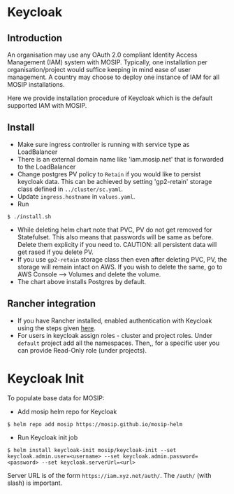 # Keycloak
## Introduction
An organisation may use any OAuth 2.0 compliant Identity Access Management (IAM) system with MOSIP.  Typically, one installation per organisation/project would suffice keeping in mind ease of user management.  A country may choose to deploy one instance of IAM for all MOSIP installations.

Here we provide installation procedure of Keycloak which is the default supported IAM with MOSIP.

## Install
* Make sure ingress controller is running with service type as LoadBalancer
* There is an external domain name like 'iam.mosip.net' that is forwarded to the LoadBalancer
* Change postgres PV policy to `Retain` if you would like to persist keycloak data. This can be achieved by setting 'gp2-retain' storage class defined in `../cluster/sc.yaml`.
* Update `ingress.hostname` in `values.yaml`.
* Run
```
$ ./install.sh
```
* While deleting helm chart note that PVC, PV do not get removed for Statefulset. This also means that passwords will be same as before.  Delete them explicity if you need to. CAUTION: all persistent data will get rased if you delete PV.
* If you use `gp2-retain` storage class then even after deleting PVC, PV, the storage will remain intact on AWS. If you wish to delete the same, go to AWS Console --> Volumes and delete the volume.
* The chart above installs Postgres by default. 

## Rancher integration

* If you have Rancher installed, enabled authentication with Keycloak using the steps given [here](https://rancher.com/docs/rancher/v2.5/en/admin-settings/authentication/keycloak/).
* For users in keycloak assign roles - cluster and project roles.  Under `default` project add all the namespaces. Then,, for a specific user you can provide Read-Only role (under projects).

# Keycloak Init
To populate base data for MOSIP:
* Add mosip helm repo for Keycloak 
```
$ helm repo add mosip https://mosip.github.io/mosip-helm 
```
* Run Keycloak init job
```
$ helm install keycloak-init mosip/keycloak-init --set keycloak.admin.user=<username> --set keycloak.admin.password=<password> --set keycloak.serverUrl=<url>
```
Server URL is of the form `https://iam.xyz.net/auth/`.  The `/auth/` (with slash) is important.


